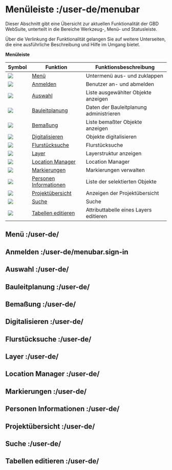 # Menüleiste :/user-de/menubar

Dieser Abschnitt gibt eine Übersicht zur aktuellen Funktionalität der GBD WebSuite, unterteilt in die Bereiche Werkzeug-, Menü- und Statusleiste.

Über die Verlinkung der Funktionalität gelangen Sie auf weitere Unterseiten, die eine ausführliche Beschreibung und Hilfe im Umgang bietet.

**Menüleiste**

| Symbol                                | Funktion                   					| Funktionsbeschreibung                         |
|---------------------------------------|---------------------------------------------------------------|-----------------------------------------------|
| ![](baseline-menu-24px.svg)          	| [Menü](/user-de/menubar.menu)					| Untermenü aus- und zuklappen			|
| ![](baseline-person-24px.svg)		| [Anmelden](/user-de/menubar.sign-in)  			| Benutzer an- und abmelden	 		|
| ![](gbd-icon-auswahl-01.svg)        	| [Auswahl](/user-de/menubar.select)  				| Liste ausgewählter Objekte anzeigen    	|
| ![](bplan.svg)          		| [Bauleitplanung](/user-de/menubar.bplan)			| Daten der Bauleitplanung administrieren       |
| ![](gbd-icon-bemassung-02.svg)      	| [Bemaßung](/user-de/menubar.dimensions)  			| Liste bemaßter Objekte anzeigen          	|
| ![](sharp-edit-24px.svg) 		| [Digitalisieren](/user-de/menubar.digitize) 			| Objekte digitalisieren               		|
| ![](gbd-icon-flurstuecksuche-01.svg) 	| [Flurstücksuche](/user-de/menubar.cadastral_unit_searching)	| Flurstücksuche             			|
| ![](baseline-layers-24px.svg)        	| [Layer](/user-de/menubar.layers)       			| Layerstruktur anzeigen    			|
| ![](directions_black_24px.svg)	| [Location Manager](/user-de/menubar.location_manager)  	| Location Manager        			|
| ![](gbd-icon-markieren-messen-01.svg)	| [Markierungen](/user-de/menubar.marking)    			| Markierungen verwalten        		|
| ![](person_search-24px.svg)     	| [Personen Informationen](/user-de/menubar.person_search)	| Liste der selektierten Objekte    		|
| ![](map-24px.svg)        		| [Projektübersicht](/user-de/menubar.project_overview)		| Anzeigen der Projektübersicht    		|
| ![](baseline-search-24px.svg)        	| [Suche](/user-de/menubar.search)  				| Suche    					|
| ![](table_view_black_24px.svg)       	| [Tabellen editieren](/user-de/menubar.tableview) 		| Attributtabelle eines Layers editieren   	|


## Menü :/user-de/
## Anmelden :/user-de/menubar.sign-in
## Auswahl :/user-de/
## Bauleitplanung :/user-de/
## Bemaßung :/user-de/
## Digitalisieren :/user-de/
## Flurstücksuche :/user-de/
## Layer :/user-de/
## Location Manager :/user-de/
## Markierungen :/user-de/
## Personen Informationen :/user-de/
## Projektübersicht :/user-de/
## Suche :/user-de/
## Tabellen editieren :/user-de/
